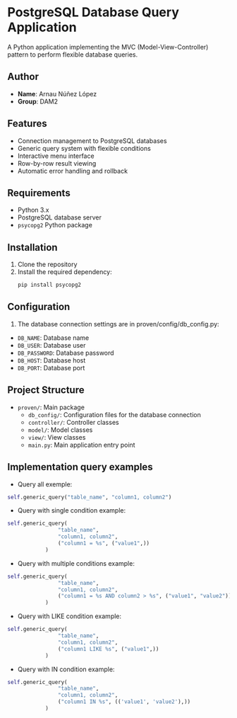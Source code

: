 # PostgreSQL Database Query Application

A Python application implementing the MVC (Model-View-Controller) pattern to perform flexible database queries.

## Author
- **Name**: Arnau Núñez López
- **Group**: DAM2

## Features

- Connection management to PostgreSQL databases
- Generic query system with flexible conditions
- Interactive menu interface
- Row-by-row result viewing
- Automatic error handling and rollback

## Requirements

- Python 3.x
- PostgreSQL database server
- `psycopg2` Python package

## Installation

1. Clone the repository
2. Install the required dependency:
   ```bash
   pip install psycopg2

## Configuration

1. The database connection settings are in proven/config/db_config.py:
- `DB_NAME`: Database name
- `DB_USER`: Database user
- `DB_PASSWORD`: Database password
- `DB_HOST`: Database host
- `DB_PORT`: Database port

## Project Structure

- `proven/`: Main package 
  - `db_config/`: Configuration files for the database connection
  - `controller/`: Controller classes
  - `model/`: Model classes
  - `view/`: View classes
  - `main.py`: Main application entry point

## Implementation query examples

- Query all exemple:
```python
self.generic_query("table_name", "column1, column2")
```

- Query with single condition example:
```python
self.generic_query(
                "table_name",
                "column1, column2",
                ("column1 = %s", ("value1",))
            )
```

- Query with multiple conditions example:
```python
self.generic_query(
                "table_name",
                "column1, column2",
                ("column1 = %s AND column2 > %s", ("value1", "value2"))
            )
```

- Query with LIKE condition example:
```python
self.generic_query(
                "table_name",
                "column1, column2",
                ("column1 LIKE %s", ("value1",))
            )
```

- Query with IN condition example:
```python
self.generic_query(
                "table_name",
                "column1, column2",
                ("column1 IN %s", (('value1', 'value2'),))
            )
```
